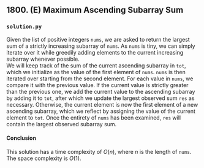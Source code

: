 ## 1800. (E) Maximum Ascending Subarray Sum

### `solution.py`
Given the list of positive integers `nums`, we are asked to return the largest sum of a strictly increasing subarray of `nums`. As `nums` is tiny, we can simply iterate over it while greedily adding elements to the current increasing subarray whenever possible.  
We will keep track of the sum of the current ascending subarray in `tot`, which we initialize as the value of the first element of `nums`. `nums` is then iterated over starting from the second element. For each value in `nums`, we compare it with the previous value. If the current value is strictly greater than the previous one, we add the current value to the ascending subarray by adding it to `tot`, after which we update the largest observed sum `res` as necessary. Otherwise, the current element is now the first element of a new ascending subarray, which we reflect by assigning the value of the current element to `tot`. Once the entirety of `nums` has been examined, `res` will contain the largest observed subarray sum.  

#### Conclusion
This solution has a time complexity of $O(n)$, where $n$ is the length of `nums`. The space complexity is $O(1)$.  
  

